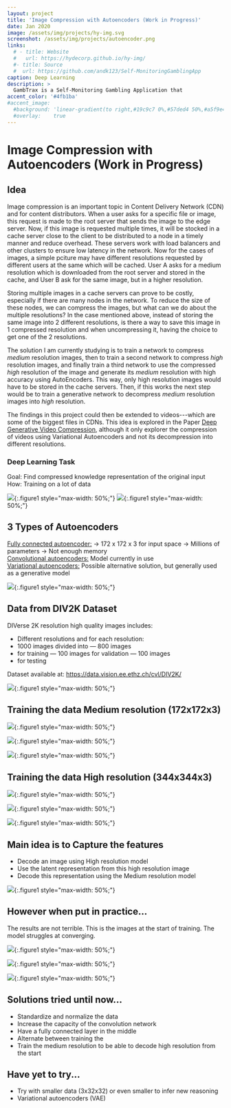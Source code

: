 ```yaml
---
layout: project
title: 'Image Compression with Autoencoders (Work in Progress)'
date: Jan 2020
image: /assets/img/projects/hy-img.svg
screenshot: /assets/img/projects/autoencoder.png
links:
  # - title: Website
  #   url: https://hydecorp.github.io/hy-img/
  #- title: Source
  #  url: https://github.com/andk123/Self-MonitoringGamblingApp
caption: Deep Learning
description: >
  GambTrax is a Self-Monitoring Gambling Application that 
accent_color: '#4fb1ba'
#accent_image:
  #background: 'linear-gradient(to right,#19c9c7 0%,#57ded4 50%,#a5f9e4 100%)'
  #overlay:    true
---
```


# Image Compression with Autoencoders (Work in Progress)

## Idea

Image compression is an important topic in Content Delivery Network (CDN) and for content distributors. When a user asks for a specific file or image, this request is made to the root server that sends the image to the edge server. Now, if this image is requested multiple times, it will be stocked in a cache server close to the client to be distributed to a node in a timely manner and reduce overhead. These servers work with load balancers and other clusters to ensure low latency in the network. Now for the cases of images, a simple pciture may have different resolutions requested by different users at the same which will be cached. User A asks for a medium resolution which is downloaded from the root server and stored in the cache, and User B ask for the same image, but in a higher resolution.  

Storing multiple images in a cache servers can prove to be costly, especially if there are many nodes in the network. To reduce the size of these nodes, we can compress the images, but what can we do about the multiple resolutions? In the case mentioned above, instead of storing the same image into 2 different resolutions, is there a way to save this image in 1 compressed resolution and when uncompressing it, having the choice to get one of the 2 resolutions.  

The solution I am currently studying is to train a network to compress *medium* resolution images, then to train a second network to compress *high* resolution images, and finally train a third network to use the compressed *high* resolution of the image and generate its *medium* resolution with high accuracy using AutoEncoders. This way, only high resolution images would have to be stored in the cache servers. Then, if this works the next step would be to train a generative network to decompress *medium* resolution images into *high* resolution.

The findings in this project could then be extended to videos---which are some of the biggest files in CDNs. This idea is explored in the Paper [Deep Generative Video Compression](https://arxiv.org/abs/1810.02845), although it only explorer the compression of videos using Variational Autoencoders and not its decompression into different resolutions.

### Deep Learning Task

Goal: Find compressed knowledge representation of the original input  
How: Training on a lot of data

![](/assets/img/projects/imagecompress/encoder1.png){:.figure1 style="max-width: 50%;"} 
![](/assets/img/projects/imagecompress/encoder2.png){:.figure1 style="max-width: 50%;"} 

## 3 Types of Autoencoders

<u> Fully connected autoencoder:</u> -> 172 x 172 x 3 for input 
space -> Millions of parameters -> Not enough memory
<br />
<u> Convolutional autoencoders:</u> Model currently in use
<br />
<u> Variational autoencoders:</u> Possible alternative solution,
 but generally used as a generative model

![](/assets/img/projects/imagecompress/encode_type.png){:.figure1 style="max-width: 50%;"} 

## Data from DIV2K Dataset

DIVerse 2K resolution high quality images includes:
- Different resolutions and for each resolution:
- 1000 images divided into — 800 images
- for training — 100 images for validation — 100 images 
- for testing

Dataset available at: https://data.vision.ee.ethz.ch/cvl/DIV2K/

![](/assets/img/projects/imagecompress/DIV2K_dataset.png){:.figure1 style="max-width: 50%;"} 

## Training the data Medium resolution (172x172x3)

![](/assets/img/projects/imagecompress/medium_resolution.png){:.figure1 style="max-width: 50%;"} 

![](/assets/img/projects/imagecompress/medium_resolution2.png){:.figure1 style="max-width: 50%;"} 

![](/assets/img/projects/imagecompress/graph_med_resol.png){:.figure1 style="max-width: 50%;"} 

## Training the data High resolution (344x344x3)

![](/assets/img/projects/imagecompress/high_resolution.png){:.figure1 style="max-width: 50%;"} 

![](/assets/img/projects/imagecompress/high_resolution2.png){:.figure1 style="max-width: 50%;"} 

![](/assets/img/projects/imagecompress/graph_high_resol.png){:.figure1 style="max-width: 50%;"} 

## Main idea is to Capture the features

- Decode an image using High resolution model
- Use the latent representation from this high resolution image
- Decode this representation using the Medium resolution model

![](/assets/img/projects/imagecompress/encode_type.png){:.figure1 style="max-width: 50%;"} 

## However when put in practice...

The results are not terrible. This is the images at the start of training. The model struggles at converging.

![](/assets/img/projects/imagecompress/loss_decoding.png){:.figure1 style="max-width: 50%;"} 

![](/assets/img/projects/imagecompress/resolution_decoding.png){:.figure1 style="max-width: 50%;"} 

![](/assets/img/projects/imagecompress/resolution_decoding2.png){:.figure1 style="max-width: 50%;"} 

## Solutions tried until now...    

- Standardize and normalize the data
- Increase the capacity of the convolution network
- Have a fully connected layer in the middle
- Alternate between training the 
- Train the medium resolution to be able to decode high resolution from the start

## Have yet to try...

- Try with smaller data (3x32x32) or even smaller to infer new reasoning
- Variational autoencoders (VAE)

